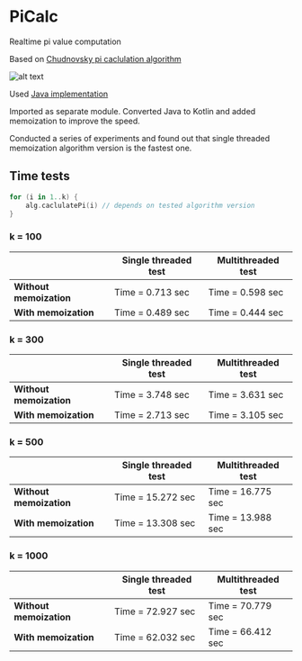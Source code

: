 # PiCalc
Realtime pi value computation

Based on [Chudnovsky pi caclulation algorithm](https://www.craig-wood.com/nick/articles/pi-chudnovsky/)

![alt text](https://www.craig-wood.com/nick/images/math/13e67da9779a237b0d3b4b0fa5d70d12.png)

Used [Java implementation](https://github.com/lemmingapex/ChudnovskyAlgorithm)

Imported as separate module. Converted Java to Kotlin and added memoization to improve the speed.

Сonducted a series of experiments and found out that single threaded memoization algorithm version is the fastest one.


## Time tests

```kotlin
for (i in 1..k) {
    alg.caclulatePi(i) // depends on tested algorithm version
}
```

### k = 100

                        | Single threaded test | Multithreaded test
----------------------- | -------------------- | ------------------
**Without memoization** | Time = 0.713 sec     | Time = 0.598 sec
**With memoization**    | Time = 0.489 sec     | Time = 0.444 sec

### k = 300

                        | Single threaded test | Multithreaded test
----------------------- | -------------------- | ------------------
**Without memoization** | Time = 3.748 sec     | Time = 3.631 sec
**With memoization**    | Time = 2.713 sec     | Time = 3.105 sec

### k = 500

                        | Single threaded test | Multithreaded test
----------------------- | -------------------- | ------------------
**Without memoization** | Time = 15.272 sec     | Time = 16.775 sec
**With memoization**    | Time = 13.308 sec     | Time = 13.988 sec

### k = 1000

                        | Single threaded test | Multithreaded test
----------------------- | -------------------- | ------------------
**Without memoization** | Time = 72.927 sec     | Time = 70.779 sec
**With memoization**    | Time = 62.032 sec     | Time = 66.412 sec
